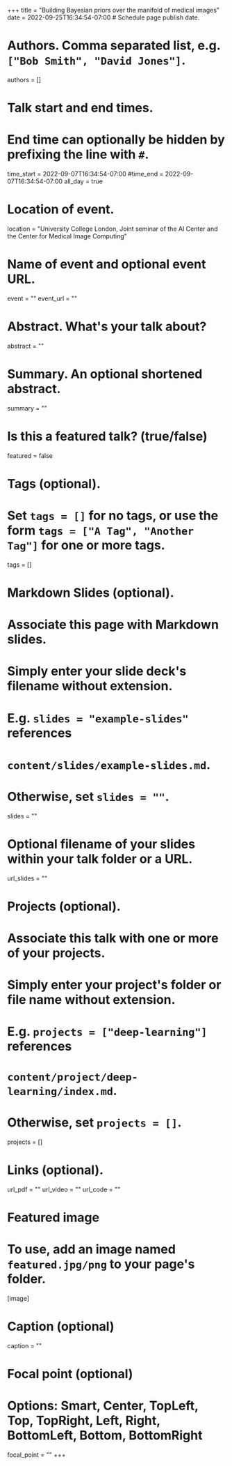 +++
title = "Building Bayesian priors over the manifold of medical images"
date = 2022-09-25T16:34:54-07:00  # Schedule page publish date.

# Authors. Comma separated list, e.g. `["Bob Smith", "David Jones"]`.
authors = []

# Talk start and end times.
#   End time can optionally be hidden by prefixing the line with `#`.
time_start = 2022-09-07T16:34:54-07:00
#time_end = 2022-09-07T16:34:54-07:00
all_day = true

# Location of event.
location = "University College London, Joint seminar of the AI Center and the Center for Medical Image Computing"

# Name of event and optional event URL.
event = ""
event_url = ""

# Abstract. What's your talk about?
abstract = ""

# Summary. An optional shortened abstract.
summary = ""

# Is this a featured talk? (true/false)
featured = false

# Tags (optional).
#   Set `tags = []` for no tags, or use the form `tags = ["A Tag", "Another Tag"]` for one or more tags.
tags = []

# Markdown Slides (optional).
#   Associate this page with Markdown slides.
#   Simply enter your slide deck's filename without extension.
#   E.g. `slides = "example-slides"` references 
#   `content/slides/example-slides.md`.
#   Otherwise, set `slides = ""`.
slides = ""

# Optional filename of your slides within your talk folder or a URL.
url_slides = ""

# Projects (optional).
#   Associate this talk with one or more of your projects.
#   Simply enter your project's folder or file name without extension.
#   E.g. `projects = ["deep-learning"]` references 
#   `content/project/deep-learning/index.md`.
#   Otherwise, set `projects = []`.
projects = []

# Links (optional).
url_pdf = ""
url_video = ""
url_code = ""

# Featured image
# To use, add an image named `featured.jpg/png` to your page's folder. 
[image]
  # Caption (optional)
  caption = ""

  # Focal point (optional)
  # Options: Smart, Center, TopLeft, Top, TopRight, Left, Right, BottomLeft, Bottom, BottomRight
  focal_point = ""
+++
